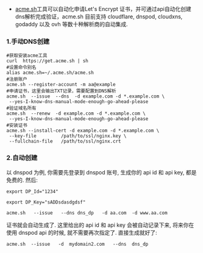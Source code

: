 * [acme.sh](https://github.com/acmesh-official/acme.sh/wiki/%E8%AF%B4%E6%98%8E)工具可以自动化申请Let's Encrypt 证书，并可通过api自动化创建dns解析完成验证，acme.sh 目前支持 cloudflare, dnspod, cloudxns, godaddy 以及 ovh 等数十种解析商的自动集成.

### 1.手动DNS创建
``` 
#获取安装acme工具
curl  https://get.acme.sh | sh
#设置命令别名
alias acme.sh=~/.acme.sh/acme.sh
#注册账户
acme.sh --register-account -m aa@example
#申请证书，这里会输出TXT记录，需要配置到DNS解析
acme.sh  --issue  --dns  -d example.com -d *.example.com \
 --yes-I-know-dns-manual-mode-enough-go-ahead-please
#验证域名所有
acme.sh  --renew  -d example.com -d *.example.com \
 --yes-I-know-dns-manual-mode-enough-go-ahead-please
#安装证书
acme.sh --install-cert -d example.com -d *.example.com \
 --key-file         /path/to/ssl/nginx.key \ 
 --fullchain-file   /path/to/ssl/nginx.crt
```
### 2.自动创建
以 dnspod 为例, 你需要先登录到 dnspod 账号, 生成你的 api id 和 api key, 都是免费的. 然后:
```
export DP_Id="1234"

export DP_Key="sADDsdasdgdsf"

acme.sh   --issue   --dns dns_dp   -d aa.com  -d www.aa.com
```

证书就会自动生成了. 这里给出的 api id 和 api key 会被自动记录下来, 将来你在使用 dnspod api 的时候, 就不需要再次指定了. 直接生成就好了:
```
acme.sh  --issue   -d  mydomain2.com   --dns  dns_dp
```